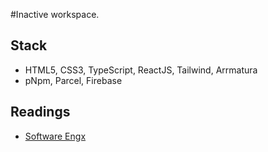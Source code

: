 #Inactive workspace.

## Stack

- HTML5, CSS3, TypeScript, ReactJS, Tailwind, Arrmatura
- pNpm, Parcel, Firebase

## Readings

- [Software Engx](https://docs.google.com/spreadsheets/d/1gSj_gj_SCEmjsTPEn28-tUWnub2SsFywm72cCuHToMA/pubhtml)